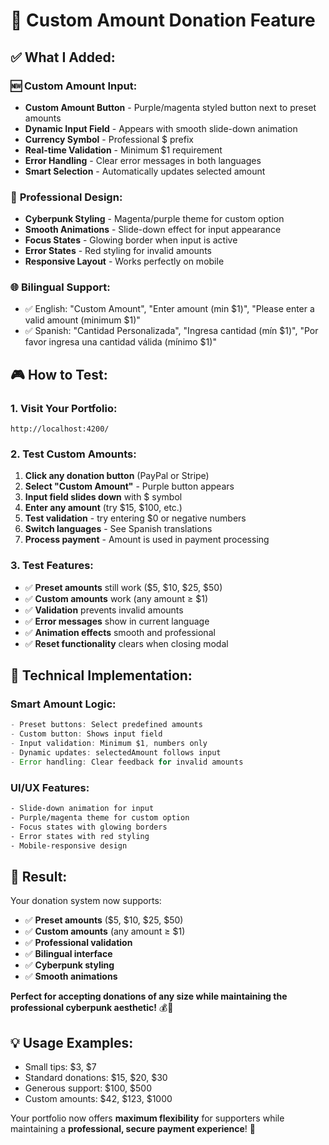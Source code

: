 # 🎯 Custom Amount Donation Feature

## ✅ **What I Added:**

### 🆕 **Custom Amount Input:**
- **Custom Amount Button** - Purple/magenta styled button next to preset amounts
- **Dynamic Input Field** - Appears with smooth slide-down animation
- **Currency Symbol** - Professional $ prefix
- **Real-time Validation** - Minimum $1 requirement
- **Error Handling** - Clear error messages in both languages
- **Smart Selection** - Automatically updates selected amount

### 🎨 **Professional Design:**
- **Cyberpunk Styling** - Magenta/purple theme for custom option
- **Smooth Animations** - Slide-down effect for input appearance
- **Focus States** - Glowing border when input is active
- **Error States** - Red styling for invalid amounts
- **Responsive Layout** - Works perfectly on mobile

### 🌐 **Bilingual Support:**
- ✅ English: "Custom Amount", "Enter amount (min $1)", "Please enter a valid amount (minimum $1)"
- ✅ Spanish: "Cantidad Personalizada", "Ingresa cantidad (mín $1)", "Por favor ingresa una cantidad válida (mínimo $1)"

## 🎮 **How to Test:**

### 1. **Visit Your Portfolio:**
```
http://localhost:4200/
```

### 2. **Test Custom Amounts:**
1. **Click any donation button** (PayPal or Stripe)
2. **Select "Custom Amount"** - Purple button appears
3. **Input field slides down** with $ symbol
4. **Enter any amount** (try $15, $100, etc.)
5. **Test validation** - try entering $0 or negative numbers
6. **Switch languages** - See Spanish translations
7. **Process payment** - Amount is used in payment processing

### 3. **Test Features:**
- ✅ **Preset amounts** still work ($5, $10, $25, $50)
- ✅ **Custom amounts** work (any amount ≥ $1)
- ✅ **Validation** prevents invalid amounts
- ✅ **Error messages** show in current language
- ✅ **Animation effects** smooth and professional
- ✅ **Reset functionality** clears when closing modal

## 🔧 **Technical Implementation:**

### **Smart Amount Logic:**
```typescript
- Preset buttons: Select predefined amounts
- Custom button: Shows input field
- Input validation: Minimum $1, numbers only
- Dynamic updates: selectedAmount follows input
- Error handling: Clear feedback for invalid amounts
```

### **UI/UX Features:**
```css
- Slide-down animation for input
- Purple/magenta theme for custom option
- Focus states with glowing borders
- Error states with red styling
- Mobile-responsive design
```

## 🚀 **Result:**

Your donation system now supports:
- ✅ **Preset amounts** ($5, $10, $25, $50)
- ✅ **Custom amounts** (any amount ≥ $1)
- ✅ **Professional validation**
- ✅ **Bilingual interface**
- ✅ **Cyberpunk styling**
- ✅ **Smooth animations**

**Perfect for accepting donations of any size while maintaining the professional cyberpunk aesthetic!** 💰🚀

## 💡 **Usage Examples:**
- Small tips: $3, $7
- Standard donations: $15, $20, $30
- Generous support: $100, $500
- Custom amounts: $42, $123, $1000

Your portfolio now offers **maximum flexibility** for supporters while maintaining a **professional, secure payment experience**! 🎉

